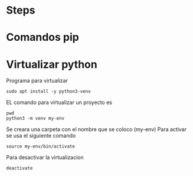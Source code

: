# Steps

# Comandos pip

# Virtualizar python
Programa para virtualizar

    sudo apt install -y python3-venv

EL comando para virtualizar un proyecto es

    pwd
    python3 -m venv my-env

Se creara una carpeta con el nombre que se coloco (my-env) 
Para activar se usa el siguiente comando

    source my-env/bin/activate

Para desactivar la virtualizacion

    deactivate